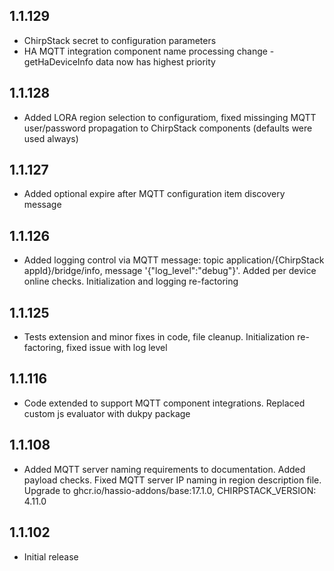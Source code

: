 <!-- https://developers.home-assistant.io/docs/add-ons/presentation#keeping-a-changelog -->

## 1.1.129

- ChirpStack secret to configuration parameters
- HA MQTT integration component name processing change - getHaDeviceInfo data now has highest priority

## 1.1.128

- Added LORA region selection to configuratiom, fixed missinging MQTT user/password propagation to ChirpStack components (defaults were used always)

## 1.1.127

- Added optional expire after MQTT configuration item discovery message

## 1.1.126

- Added logging control via MQTT message: topic application/{ChirpStack appId}/bridge/info, message '{"log_level":"debug"}'. Added per device online checks. Initialization and logging re-factoring

## 1.1.125

- Tests extension and minor fixes in code, file cleanup. Initialization re-factoring, fixed issue with log level

## 1.1.116

- Code extended to support MQTT component integrations. Replaced custom js evaluator with dukpy package

## 1.1.108

- Added MQTT server naming requirements to documentation. Added payload checks. Fixed MQTT server IP naming in region description file. Upgrade to ghcr.io/hassio-addons/base:17.1.0, CHIRPSTACK_VERSION: 4.11.0

## 1.1.102

- Initial release
